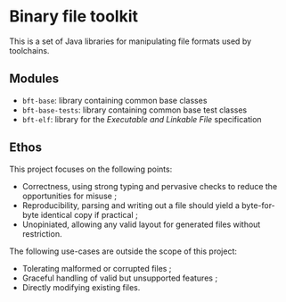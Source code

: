 # Binary file toolkit

This is a set of Java libraries for manipulating file formats used by toolchains.

## Modules

* `bft-base`: library containing common base classes
* `bft-base-tests`: library containing common base test classes
* `bft-elf`: library for the _Executable and Linkable File_ specification

## Ethos

This project focuses on the following points:
* Correctness, using strong typing and pervasive checks to reduce the opportunities for misuse ;
* Reproducibility, parsing and writing out a file should yield a byte-for-byte identical copy if practical ;
* Unopiniated, allowing any valid layout for generated files without restriction.

The following use-cases are outside the scope of this project:
* Tolerating malformed or corrupted files ;
* Graceful handling of valid but unsupported features ;
* Directly modifying existing files.
